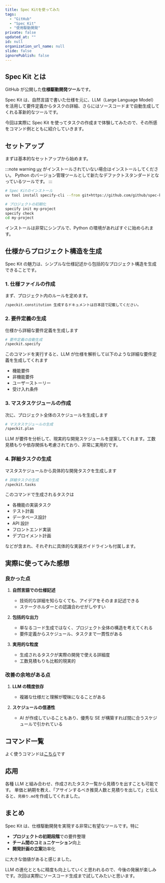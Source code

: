 ```yaml
---
title: Spec Kitを使ってみた
tags:
  - "GitHub"
  - "Spec Kit"
  - "使用駆動開発"
private: false
updated_at: ""
id: null
organization_url_name: null
slide: false
ignorePublish: false
---
```


## Spec Kit とは

GitHub が公開した**仕様駆動開発ツール**です。

Spec Kit は、自然言語で書いた仕様を元に、LLM（Large Language Model）を活用して要件定義からタスクの詳細、さらにはソースコードまで自動生成してくれる革新的なツールです。

今回は実際に Spec Kit を使ってタスクの作成まで体験してみたので、その所感をコマンド例とともに紹介していきます。

## セットアップ

まずは基本的なセットアップから始めます。

:::note warning
[uv](https://github.com/astral-sh/uv) がインストールされていない場合はインストールしてください。
Python のバージョン管理ツールとして新たなデファクトスタンダードとなっているツールです。
:::

```bash
# Spec Kitのインストール
uv tool install specify-cli --from git+https://github.com/github/spec-kit.git

# プロジェクトの初期化
specify init my-project
specify check
cd my-project
```

インストールは非常にシンプルで、Python の環境があればすぐに始められます。

## 仕様からプロジェクト構造を生成

Spec Kit の魅力は、シンプルな仕様記述から包括的なプロジェクト構造を生成できることです。

### 1. 仕様ファイルの作成

まず、プロジェクト内のルールを定めます。

```bash
/speckit.constitution 生成するドキュメントは日本語で記載してください。
```

### 2. 要件定義の生成

仕様から詳細な要件定義を生成します

```bash
# 要件定義の自動生成
/speckit.specify
```

このコマンドを実行すると、LLM が仕様を解析して以下のような詳細な要件定義を生成してくれます

- 機能要件
- 非機能要件
- ユーザーストーリー
- 受け入れ条件

### 3. マスタスケジュールの作成

次に、プロジェクト全体のスケジュールを生成します

```bash
# マスタスケジュールの生成
/speckit.plan
```

LLM が要件を分析して、現実的な開発スケジュールを提案してくれます。工数見積もりや依存関係も考慮されており、非常に実用的です。

### 4. 詳細タスクの生成

マスタスケジュールから具体的な開発タスクを生成します

```bash
# 詳細タスクの生成
/speckit.tasks
```

このコマンドで生成されるタスクは

- 各機能の実装タスク
- テスト計画
- データベース設計
- API 設計
- フロントエンド実装
- デプロイメント計画

などが含まれ、それぞれに具体的な実装ガイドラインも付属します。

## 実際に使ってみた感想

### 良かった点

1. **自然言語での仕様記述**

   - 技術的な詳細を知らなくても、アイデアをそのまま記述できる
   - ステークホルダーとの認識合わせがしやすい

2. **包括的な出力**

   - 単なるコード生成ではなく、プロジェクト全体の構造を考えてくれる
   - 要件定義からスケジュール、タスクまで一貫性がある

3. **実用的な粒度**
   - 生成されるタスクが実際の開発で使える詳細度
   - 工数見積もりも比較的現実的

### 改善の余地がある点

1. **LLM の精度依存**

   - 複雑な仕様だと理解が曖昧になることがある

2. **スケジュールの信憑性**
   - AI が作成していることもあり、優秀な SE が構築すれば間に合うスケジュールで引かれている

## コマンド一覧

よく使うコマンドは[こちら](https://github.com/github/spec-kit?tab=readme-ov-file#core-commands)です

## 応用

各種 LLM と組み合わせ、作成されたタスク一覧から見積りを出すことも可能です。
単価と納期を教え、「アサインするべき推奨人数と見積りを出して」と伝えると、`見積り.md`を作成してくれました。

## まとめ

Spec Kit は、仕様駆動開発を実現する非常に有望なツールです。特に

- **プロジェクトの初期段階**での要件整理
- **チーム間のコミュニケーション**向上
- **開発計画の立案**効率化

に大きな価値があると感じました。

LLM の進化とともに精度も向上していくと思われるので、今後の発展が楽しみです。次回は実際にソースコード生成まで試してみたいと思います。
